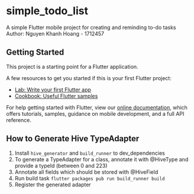 # simple_todo_list

A simple Flutter mobile project for creating and reminding to-do tasks
Author: Nguyen Khanh Hoang - 1712457

## Getting Started

This project is a starting point for a Flutter application.

A few resources to get you started if this is your first Flutter project:

- [Lab: Write your first Flutter app](https://flutter.dev/docs/get-started/codelab)
- [Cookbook: Useful Flutter samples](https://flutter.dev/docs/cookbook)

For help getting started with Flutter, view our
[online documentation](https://flutter.dev/docs), which offers tutorials,
samples, guidance on mobile development, and a full API reference.

## How to Generate Hive TypeAdapter

1. Install ``hive_generator`` and ``build_runner`` to dev_dependencies
2. To generate a TypeAdapter for a class, annotate it with @HiveType and provide a typeId (between 0 and 223)
3. Annotate all fields which should be stored with @HiveField
4. Run build task ``flutter packages pub run build_runner build``
5. Register the generated adapter